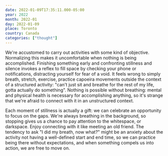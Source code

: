 ```yaml
---
date: 2022-01-09T17:35:11.000-05:00
year: 2022
month: 2022-01
day: 2022-01-09
place: Toronto
country: Canada
categories: ["thought"]
---
```

We're accustomed to carry out activities with some kind of objective. Normalizing this makes it uncomfortable when nothing is being accomplished. Finishing something early and confronting stillness and silence invokes a reflex to fill space by checking your phone or notifications, distracting yourself for fear of a void. It feels wrong to simply breath, stretch, exercise, practice capoeira movements outside the context of a structured activity: "can't just sit and breathe for the rest of my life, gotta actually do something". Nothing is possible without breathing: mental and physical health is necessary for accomplishing anything, so it's strange that we're afraid to connect with it in an unstructured context.

Each moment of stillness is actually a gift: we can celebrate an opportunity to focus on the gaps. We're always breathing in the background, so stopping gives us a chance to pay attention to the whitespace, or darkspace. Enjoy connecting with it like meeting an old friend. The tendency to ask "I did my breath, now what?" might be an anxiety about the activity not having a well-defined start and end time, so we can practice being there without expectations, and when something compels us into action, we are free to move on.
